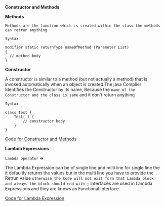 **Constructor and Methods**

**Methods**
  
    Methods are the function which is created within the class the methods can retrun anything 
  
  `Syntax`
  
  ```
  modifier static returnType nameOfMethod (Parameter List)
  {
	// method body
}	
```



**Constructor**

A constructor is similar to a method (but not actually a method) that is invoked automatically when an object is created.The java Complier Identifies the Constructor by its name, Because the ``name of the Constructor and the class is same`` and it don't return anything 

`Syntax`

```
class Test {
    Test( ) {
        // constructor body
    }
}
```

[Code for Constructor and Methods ](https://github.com/brigisroy/work/blob/master/11.12.2019/Constructor.java)

**Lambda Expressions**

`Lambda operator` **->**

The Lambda Expression can be of single line and milti line for single line the it defaultly returns the values but in the multi line you have to provide the Retrun value `otherwise the Code will not exit form that Lambda block and always the block should end with ;` Interfaces are used in Lambda Expressions and they are knows as Functional Interface

[Code for Lambda Expression](https://github.com/brigisroy/work/blob/master/11.12.2019/LambdaExpressions.java)
